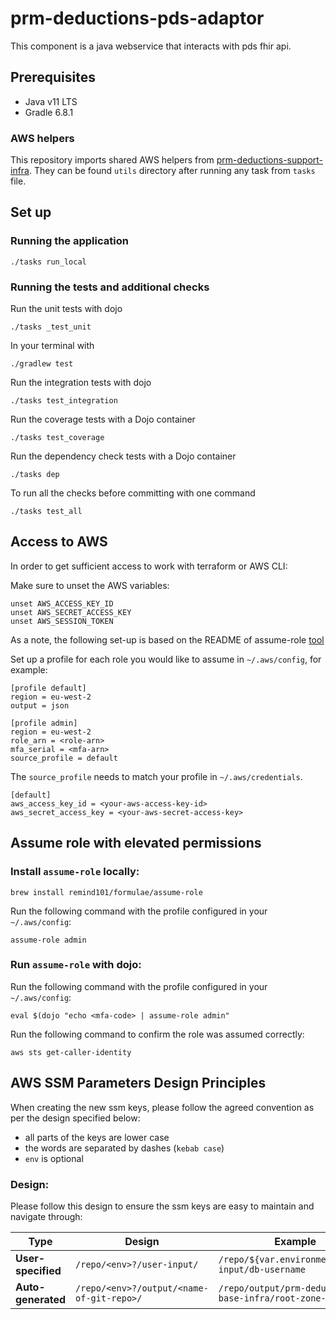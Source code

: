 # prm-deductions-pds-adaptor

This component is a java webservice that interacts with pds fhir api.

## Prerequisites

- Java v11 LTS
- Gradle 6.8.1

### AWS helpers

This repository imports shared AWS helpers from [prm-deductions-support-infra](https://github.com/nhsconnect/prm-deductions-support-infra/).
They can be found `utils` directory after running any task from `tasks` file.


## Set up

### Running the application

```
./tasks run_local
```

### Running the tests and additional checks

Run the unit tests with dojo

```
./tasks _test_unit
```

In your terminal with

```
./gradlew test
```

Run the integration tests with dojo
```
./tasks test_integration
```

Run the coverage tests with a Dojo container

```
./tasks test_coverage
```

Run the dependency check tests with a Dojo container

```
./tasks dep
```

To run all the checks before committing with one command
```
./tasks test_all
```

## Access to AWS

In order to get sufficient access to work with terraform or AWS CLI:

Make sure to unset the AWS variables:
```
unset AWS_ACCESS_KEY_ID
unset AWS_SECRET_ACCESS_KEY
unset AWS_SESSION_TOKEN
```

As a note, the following set-up is based on the README of assume-role [tool](https://github.com/remind101/assume-role)

Set up a profile for each role you would like to assume in `~/.aws/config`, for example:

```
[profile default]
region = eu-west-2
output = json

[profile admin]
region = eu-west-2
role_arn = <role-arn>
mfa_serial = <mfa-arn>
source_profile = default
```

The `source_profile` needs to match your profile in `~/.aws/credentials`.
```
[default]
aws_access_key_id = <your-aws-access-key-id>
aws_secret_access_key = <your-aws-secret-access-key>
```

## Assume role with elevated permissions

### Install `assume-role` locally:
`brew install remind101/formulae/assume-role`

Run the following command with the profile configured in your `~/.aws/config`:

`assume-role admin`

### Run `assume-role` with dojo:
Run the following command with the profile configured in your `~/.aws/config`:

`eval $(dojo "echo <mfa-code> | assume-role admin"`

Run the following command to confirm the role was assumed correctly:

`aws sts get-caller-identity`

## AWS SSM Parameters Design Principles

When creating the new ssm keys, please follow the agreed convention as per the design specified below:

* all parts of the keys are lower case
* the words are separated by dashes (`kebab case`)
* `env` is optional

### Design:
Please follow this design to ensure the ssm keys are easy to maintain and navigate through:

| Type               | Design                                  | Example                                               |
| -------------------| ----------------------------------------| ------------------------------------------------------|
| **User-specified** |`/repo/<env>?/user-input/`               | `/repo/${var.environment}/user-input/db-username`     |
| **Auto-generated** |`/repo/<env>?/output/<name-of-git-repo>/`| `/repo/output/prm-deductions-base-infra/root-zone-id` |
